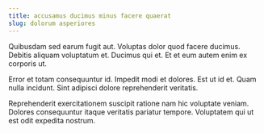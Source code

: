 ```yaml
---
title: accusamus ducimus minus facere quaerat
slug: dolorum asperiores
---
```


Quibusdam sed earum fugit aut. Voluptas dolor quod facere ducimus. Debitis aliquam voluptatum et. Ducimus qui et. Et et eum autem enim ex corporis ut.

Error et totam consequuntur id. Impedit modi et dolores. Est ut id et. Quam nulla incidunt. Sint adipisci dolore reprehenderit veritatis.

Reprehenderit exercitationem suscipit ratione nam hic voluptate veniam. Dolores consequuntur itaque veritatis pariatur tempore. Voluptatem qui ut est odit expedita nostrum.
